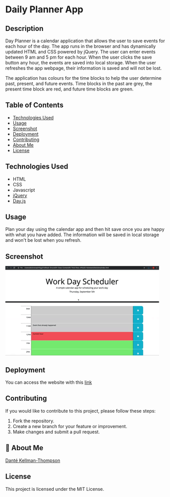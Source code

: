 # Daily Planner App

## Description

Day Planner is a calendar application that allows the user to save events for each hour of the day. The app runs in the browser and has dynamically updated HTML and CSS powered by jQuery. The user can enter events between 9 am and 5 pm for each hour. When the user clicks the save button any hour, the events are saved into local storage. When the user refreshes the app webpage, their information is saved and will not be lost.

The application has colours for the time blocks to help the user determine past, present, and future events. Time blocks in the past are grey, the present time block are red, and future time blocks are green.

## Table of Contents

- [Technologies Used](#technology)
- [Usage](#usage)
- [Screenshot](#screenshot)
- [Deployment](#deployment)
- [Contributing](#contributing)
- [About Me](#aboutme)
- [License](#license)

## Technologies Used

- HTML
- CSS
- Javascript
- [jQuery](https://api.jquery.com/)
- [Day.js](https://day.js.org/en/)

## Usage

Plan your day using the calendar app and then hit save once you are happy with what you have added. The information will be saved in local storage and won't be lost when you refresh.

## Screenshot

![Daily Planner GIF.](/assets/images/daily-planner.gif)

## Deployment

You can access the website with this [link](https://dkt15.github.io/daily-planner-app/)

## Contributing

If you would like to contribute to this project, please follow these steps:

1. Fork the repository.
2. Create a new branch for your feature or improvement.
3. Make changes and submit a pull request.

## 🚀 About Me

[Danté Kellman-Thompson](https://github.com/DKT15)

## License

This project is licensed under the MIT License.

